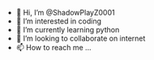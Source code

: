 - 👋 Hi, I’m @ShadowPlayZ0001
- 👀 I’m interested in coding
- 🌱 I’m currently learning python
- 💞️ I’m looking to collaborate on internet
- 📫 How to reach me ...

<!---
ShadowPlayZ0001/ShadowPlayZ0001 is a ✨ special ✨ repository because its `README.md` (this file) appears on your GitHub profile.
You can click the Preview link to take a look at your changes.
--->

